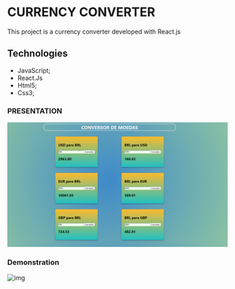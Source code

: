 # CURRENCY CONVERTER

This project is a currency converter developed with React.js

## Technologies

- JavaScript;
- React.Js
- Html5;
- Css3;

### PRESENTATION

![img](https://github.com/FelipeFontouraBr/Conversor_React.js/blob/master/img/c-react.png)

### Demonstration

![img](https://github.com/FelipeFontouraBr/Conversor_React.js/blob/master/img/cmreact.gif)
